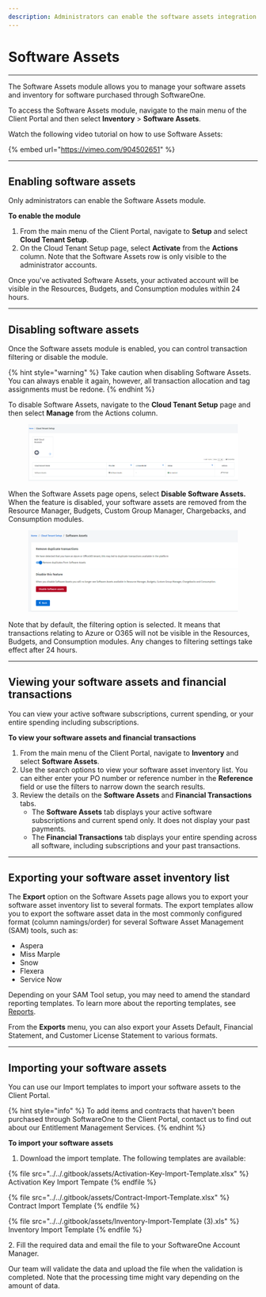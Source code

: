 ```yaml
---
description: Administrators can enable the software assets integration.
---
```


# Software Assets

***

The Software Assets module allows you to manage your software assets and inventory for software purchased through SoftwareOne.

To access the Software Assets module, navigate to the main menu of the Client Portal and then select **Inventory** > **Software Assets**.

Watch the following video tutorial on how to use Software Assets:

{% embed url="https://vimeo.com/904502651" %}

***

## Enabling software assets <a href="#configuring-software-assets-integration" id="configuring-software-assets-integration"></a>

Only administrators can enable the Software Assets module.

**To enable the module**

1. From the main menu of the Client Portal, navigate to **Setup** and select **Cloud Tenant Setup**.
2. On the Cloud Tenant Setup page, select **Activate** from the **Actions** column. Note that the Software Assets row is only visible to the administrator accounts.

Once you've activated Software Assets, your activated account will be visible in the Resources, Budgets, and Consumption modules within 24 hours.

***

## Disabling software assets&#x20;

Once the Software assets module is enabled, you can control transaction filtering or disable the module.&#x20;

{% hint style="warning" %}
Take caution when disabling Software Assets. You can always enable it again, however, all transaction allocation and tag assignments must be redone.
{% endhint %}

To disable Software Assets, navigate to the **Cloud Tenant Setup** page and then select **Manage** from the Actions column.

<figure><img src="../../.gitbook/assets/image (1) (1).png" alt=""><figcaption></figcaption></figure>

When the Software Assets page opens, select **Disable Software Assets.** When the feature is disabled, your software assets are removed from the Resource Manager, Budgets, Custom Group Manager, Chargebacks, and Consumption modules.

<figure><img src="../../.gitbook/assets/image (283).png" alt=""><figcaption></figcaption></figure>

Note that by default, the filtering option is selected. It means that transactions relating to Azure or O365 will not be visible in the Resources, Budgets, and Consumption modules. Any changes to filtering settings take effect after 24 hours.

***

## Viewing your software assets and financial transactions

You can view your active software subscriptions, current spending, or your entire spending including subscriptions.

**To view your software assets and financial transactions**

1. From the main menu of the Client Portal, navigate to **Inventory** and select **Software Assets**.
2. Use the search options to view your software asset inventory list. You can either enter your PO number or reference number in the **Reference** field or use the filters to narrow down the search results.
3. Review the details on the **Software Assets** and **Financial Transactions** tabs.
   * The **Software Assets** tab displays your active software subscriptions and current spend only. It does not display your past payments.&#x20;
   * The **Financial Transactions** tab displays your entire spending across all software, including subscriptions and your past transactions.

***

## Exporting your software asset inventory list

The **Export** option on the Software Assets page allows you to export your software asset inventory list to several formats. The export templates allow you to export the software asset data in the most commonly configured format (column namings/order) for several Software Asset Management (SAM) tools, such as:

* Aspera
* Miss Marple
* Snow
* Flexera
* Service Now

Depending on your SAM Tool setup, you may need to amend the standard reporting templates. To learn more about the reporting templates, see [Reports](../../analytics-and-reports/reports/).

From the **Exports** menu, you can also export your Assets Default, Financial Statement, and Customer License Statement to various formats.

***

## Importing your software assets

You can use our Import templates to import your software assets to the Client Portal.

{% hint style="info" %}
To add items and contracts that haven't been purchased through SoftwareOne to the Client Portal, contact us to find out about our Entitlement Management Services.
{% endhint %}

**To import your software assets**

1. Download the import template. The following templates are available:

{% file src="../../.gitbook/assets/Activation-Key-Import-Template.xlsx" %}
Activation Key Import Tempate
{% endfile %}

{% file src="../../.gitbook/assets/Contract-Import-Template.xlsx" %}
Contract Import Template
{% endfile %}

{% file src="../../.gitbook/assets/Inventory-Import-Template (3).xls" %}
Inventory Import Template
{% endfile %}

2\. Fill the required data and email the file to your SoftwareOne Account Manager.&#x20;

Our team will validate the data and upload the file when the validation is completed. Note that the processing time might vary depending on the amount of data.
